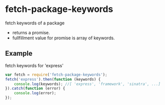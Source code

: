 
# fetch-package-keywords

fetch keywords of a package

- returns a promise.
- fullfillment value for promise is array of keywords.


## Example
fetch keywords for 'express'
```js
var fetch = require('fetch-package-keywords');
fetch('express').then(function (keywords) {
    console.log(keywords); //[ 'express', 'framework', 'sinatra', ...]
}).catch(function (error) {
    console.log(error);
});
```
